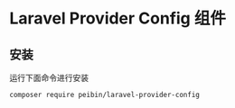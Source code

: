 Laravel Provider Config 组件
=======

## 安装

运行下面命令进行安装

```sh
composer require peibin/laravel-provider-config
```
